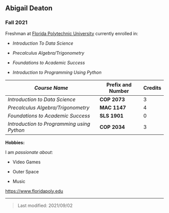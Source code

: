 ## Abigail Deaton

### Fall 2021

Freshman at [Florida Polytechnic University](https://www.floridapoly.edu) currently enrolled in: 

- *Introduction To Data Science*

- *Precalculus Algebra/Trigonometry*

- *Foundations to Academic Success*

- *Introduction to Programming Using Python*

| _Course Name_                              | **Prefix and Number** | Credits |
|--------------------------------------------|-----------------------|---------|
| _Introduction to Data Science_             | **COP 2073**          | 3       |
| _Precalculus Algebra/Trigonometry_         | **MAC 1147**          | 4       |
| _Foundations to Academic Success_          | **SLS 1901**          | 0       |
| _Introduction to Programming using Python_ | **COP 2034**          | 3       |

**Hobbies:**

I am _passionate about_: 

- Video Games

- Outer Space

- Music 

<https://www.floridapoly.edu>

***

> Last modified: 2021/09/02
